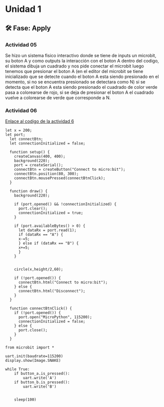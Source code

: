 # Unidad 1

## 🛠 Fase: Apply

### Actividad 05 
Se hizo un sistema fisico interactivo donde se tiene de inputs un microbit, su boton A y como outputs la interacción con el boton A dentro del codigo, el sistema dibuja un cuadrado y nos pide conectar el microbit luego tenemos que presionar el boton A (en el editor del microbit se tiene inicializado que se detecte cuando el boton A esta siendo presionado en el momento, si no se encuentra presionado se detectara como N) si se detecta que el boton A esta siendo presionado el cuadrado de color verde pasa a colorearse de rojo, si se deja de presionar el boton A el cuadrado vuelve a colorearse de verde que corresponde a N.
### Actividad 06 
[Enlace al codigo de la actividad 6](https://editor.p5js.org/saravaristi/sketches/2lKtahcFY) 

```
let x = 200;
let port;
  let connectBtn;
  let connectionInitialized = false;

  function setup() {
    createCanvas(400, 400);
    background(220);
    port = createSerial();
    connectBtn = createButton("Connect to micro:bit");
    connectBtn.position(80, 300);
    connectBtn.mousePressed(connectBtnClick);
  }

  function draw() {
    background(220);

    if (port.opened() && !connectionInitialized) {
      port.clear();
      connectionInitialized = true;
    }

    if (port.availableBytes() > 0) {
      let dataRx = port.read(1);
      if (dataRx == "A") {
      x-=5;
      } else if (dataRx == "B") {
      x+=5;
      }
    }

    
    circle(x,height/2,60);

    if (!port.opened()) {
      connectBtn.html("Connect to micro:bit");
    } else {
      connectBtn.html("Disconnect");
    }
  }

  function connectBtnClick() {
    if (!port.opened()) {
      port.open("MicroPython", 115200);
      connectionInitialized = false;
    } else {
      port.close();
    }
  }

```

```
from microbit import *

uart.init(baudrate=115200)
display.show(Image.SNAKE)

while True:
    if button_a.is_pressed():
        uart.write('A')
    if button_b.is_pressed():
        uart.write('B')
    
        
    sleep(100)

``` 
